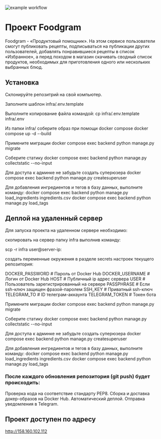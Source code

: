 ![example workflow](https://github.com/ValentinGorovenko/foodgram-project-react/actions/workflows/foodgram_workflow.yml/badge.svg)

# Проект Foodgram
Foodgram - «Продуктовый помощник». На этом сервисе пользователи смогут публиковать рецепты, подписываться на публикации других пользователей, добавлять понравившиеся рецепты в список «Избранное», а перед походом в магазин скачивать сводный список продуктов, необходимых для приготовления одного или нескольких выбранных блюд.

## Установка

Склонируйте репозитрий на свой компьютер.

Заполните шаблон infra/.env.template

Выполните копирование файла командой:
cp infra/.env.template infra/.env 

Из папки infra/ соберите образ при помощи docker compose
docker compose up -d --build

Примените миграции
docker compose exec backend python manage.py migrate

Соберите статику
docker compose exec backend python manage.py collectstatic --no-input

Для доступа к админке не забудьте создать суперюзера
docker compose exec backend python manage.py createsuperuser 

Для добавления ингредиентов и тегов в базу данных, выполните команду:
docker compose exec backend python manage.py load_ingredients ingredients.csv
docker compose exec backend python manage.py load_tags

## Деплой на удаленный сервер
Для запуска проекта на удаленном сервере необходимо:

скопировать на сервер папку infra выполнив команду:

scp -r infra user@server-ip:

создать переменные окружения в разделе secrets настроек текущего репозитория:

DOCKER_PASSWORD # Пароль от Docker Hub
DOCKER_USERNAME # Логин от Docker Hub
HOST # Публичный ip адрес сервера
USER # Пользователь зарегистрированный на сервере
PASSPHRASE # Если ssh-ключ защищен фразой-паролем
SSH_KEY # Приватный ssh-ключ
TELEGRAM_TO # ID телеграм-аккаунта
TELEGRAM_TOKEN # Токен бота
 
 Примените миграции
docker compose exec backend python manage.py migrate

Соберите статику
docker compose exec backend python manage.py collectstatic --no-input

Для доступа к админке не забудьте создать суперюзера
docker compose exec backend python manage.py createsuperuser 

Для добавления ингредиентов и тегов в базу данных, выполните команду:
docker compose exec backend python manage.py load_ingredients ingredients.csv
docker compose exec backend python manage.py load_tags

 ### После каждого обновления репозитория (git push) будет происходить:

Проверка кода на соответствие стандарту PEP8.
Сборка и доставка докер-образов на Docker Hub.
Автоматический деплой.
Отправка уведомления в Telegram.

## Проект доступен по адресу
http://158.160.102.112